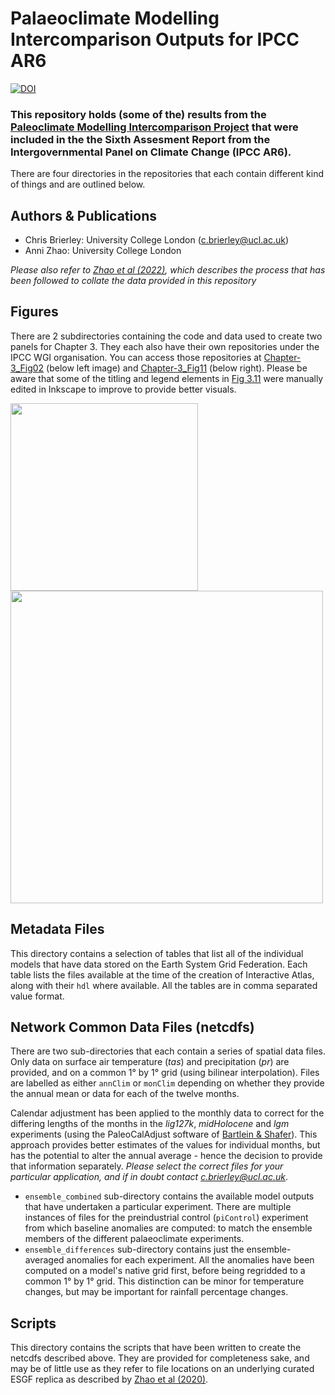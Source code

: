 
# Palaeoclimate Modelling Intercomparison Outputs for IPCC AR6
[![DOI](https://zenodo.org/badge/DOI/10.5281/zenodo.5931114.svg)](https://doi.org/10.5281/zenodo.5931114)

### This repository holds (some of the) results from the [Paleoclimate Modelling Intercomparison Project](https://pmip.lsce.ipsl.fr/) that were included in the the Sixth Assesment Report from the Intergovernmental Panel on Climate Change (IPCC AR6). 
There are four directories in the repositories that each contain different kind of things and are outlined below.

## Authors & Publications
* Chris Brierley: University College London ([c.brierley@ucl.ac.uk](mailto:c.brierley@ucl.ac.uk))
* Anni Zhao: University College London

_Please also refer to [Zhao et al (2022)](https://doi.org/10.5194/gmd-15-2475-2022), which describes the process that has been followed to collate the data provided in this repository_

## Figures
There are 2 subdirectories containing the code and data used to create two panels for Chapter 3. They each also have their own repositories under the IPCC WGI organisation. You can access those repositories at [Chapter-3_Fig02](https://github.com/IPCC-WG1/Chapter-3_Fig02b) (below left image) and [Chapter-3_Fig11](https://github.com/IPCC-WG1/Chapter-3_Fig11) (below right). Please be aware that some of the titling and legend elements in [Fig 3.11](https://github.com/IPCC-WG1/Chapter-3_Fig11) were manually edited in Inkscape to improve to provide better visuals. 

[<img src="https://github.com/pmip4/PMIP_for_AR6_Interactive_Atlas/assets/22472193/3af919c0-f320-463a-85d2-afa8e36f46c5" width="300"/>](https://github.com/IPCC-WG1/Chapter-3_Fig02b) [<img src="https://github.com/pmip4/PMIP_for_AR6_Interactive_Atlas/assets/22472193/4d9ff1c5-9b91-49e4-8826-373b62a0a152" width="500"/>](https://github.com/IPCC-WG1/Chapter-3_Fig11)




## Metadata Files
This directory contains a selection of tables that list all of the individual models that have data stored on the Earth System Grid Federation. Each table lists the files available at the time of the creation of Interactive Atlas, along with their `hdl` where available. All the tables are in comma separated value format.

## Network Common Data Files (netcdfs)
There are two sub-directories that each contain a series of spatial data files. Only data on surface air temperature (_tas_) and precipitation (_pr_) are provided, and on a common 1° by 1° grid (using bilinear interpolation). Files are labelled as either `annClim` or `monClim` depending on whether they provide the annual mean or data for each of the twelve months.

Calendar adjustment has been applied to the monthly data to correct for the differing lengths of the months in the _lig127k_, _midHolocene_ and _lgm_ experiments (using the PaleoCalAdjust software of [Bartlein & Shafer](https://doi.org/10.5194/gmd-12-3889-2019)). This approach provides better estimates of the values for individual months, but has the potential to alter the annual average - hence the decision to provide that information separately. _Please select the correct files for your particular application, and if in doubt contact [c.brierley@ucl.ac.uk](mailto:c.brierley@ucl.ac.uk)_.

- `ensemble_combined` sub-directory contains the available model outputs that have undertaken a particular experiment. There are multiple instances of files for the preindustrial control (`piControl`) experiment from which  baseline anomalies are computed: to match the ensemble members of the different palaeoclimate experiments.
- `ensemble_differences` sub-directory contains just the ensemble-averaged anomalies for each experiment. All the anomalies have been computed on a model's native grid first, before being regridded to a common 1° by 1° grid. This distinction can be minor for temperature changes, but may be important for rainfall percentage changes.

## Scripts
This directory contains the scripts that have been written to create the netcdfs described above. They are provided for completeness sake, and may be of little use as they refer to file locations on an underlying curated ESGF replica as described by [Zhao et al (2020)](https://doi.org/10.5194/gmd-15-2475-2022).
